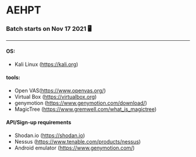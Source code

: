 # AEHPT

### Batch starts on Nov 17 2021 :desktop_computer:	

---

#### OS:

* Kali Linux (https://kali.org)


#### tools:

* Open VAS(https://www.openvas.org/)
* Virtual Box (https://virtualbox.org)
* genymotion (https://www.genymotion.com/download/)
* MagicTree (https://www.gremwell.com/what_is_magictree)


#### API/Sign-up requirements
* Shodan.io (https://shodan.io)
* Nessus (https://www.tenable.com/products/nessus)
* Android emulator (https://www.genymotion.com/)

